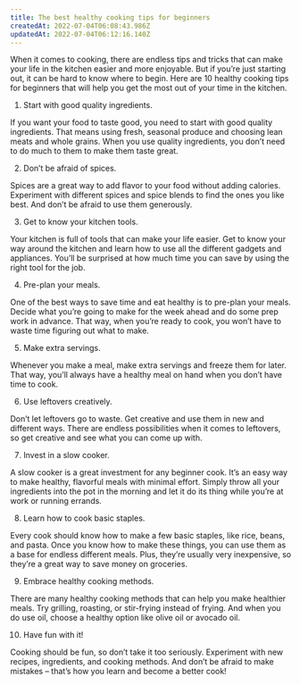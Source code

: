 ```yaml
---
title: The best healthy cooking tips for beginners
createdAt: 2022-07-04T06:08:43.986Z
updatedAt: 2022-07-04T06:12:16.140Z
---
```


When it comes to cooking, there are endless tips and tricks that can make your life in the kitchen easier and more enjoyable. But if you’re just starting out, it can be hard to know where to begin. Here are 10 healthy cooking tips for beginners that will help you get the most out of your time in the kitchen.

1. Start with good quality ingredients.

If you want your food to taste good, you need to start with good quality ingredients. That means using fresh, seasonal produce and choosing lean meats and whole grains. When you use quality ingredients, you don’t need to do much to them to make them taste great.

2. Don’t be afraid of spices.

Spices are a great way to add flavor to your food without adding calories. Experiment with different spices and spice blends to find the ones you like best. And don’t be afraid to use them generously.

3. Get to know your kitchen tools.

Your kitchen is full of tools that can make your life easier. Get to know your way around the kitchen and learn how to use all the different gadgets and appliances. You’ll be surprised at how much time you can save by using the right tool for the job.

4. Pre-plan your meals.

One of the best ways to save time and eat healthy is to pre-plan your meals. Decide what you’re going to make for the week ahead and do some prep work in advance. That way, when you’re ready to cook, you won’t have to waste time figuring out what to make.

5. Make extra servings.

Whenever you make a meal, make extra servings and freeze them for later. That way, you’ll always have a healthy meal on hand when you don’t have time to cook.

6. Use leftovers creatively.

Don’t let leftovers go to waste. Get creative and use them in new and different ways. There are endless possibilities when it comes to leftovers, so get creative and see what you can come up with.

7. Invest in a slow cooker.

A slow cooker is a great investment for any beginner cook. It’s an easy way to make healthy, flavorful meals with minimal effort. Simply throw all your ingredients into the pot in the morning and let it do its thing while you’re at work or running errands.

8. Learn how to cook basic staples.

Every cook should know how to make a few basic staples, like rice, beans, and pasta. Once you know how to make these things, you can use them as a base for endless different meals. Plus, they’re usually very inexpensive, so they’re a great way to save money on groceries.

9. Embrace healthy cooking methods.

There are many healthy cooking methods that can help you make healthier meals. Try grilling, roasting, or stir-frying instead of frying. And when you do use oil, choose a healthy option like olive oil or avocado oil.

10. Have fun with it!

Cooking should be fun, so don’t take it too seriously. Experiment with new recipes, ingredients, and cooking methods. And don’t be afraid to make mistakes – that’s how you learn and become a better cook!
